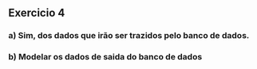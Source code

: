 ## Exercicio 4

### a) Sim, dos dados que irão ser trazidos pelo banco de dados.

### b) Modelar os dados de saida do banco de dados